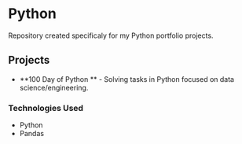 # Python
Repository created specificaly for my Python portfolio projects.

## Projects
- **100 Day of Python ** - Solving tasks in Python focused on data science/engineering. 

### Technologies Used
- Python
- Pandas

